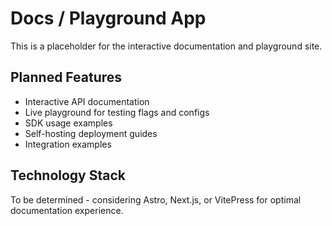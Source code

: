 # Docs / Playground App

This is a placeholder for the interactive documentation and playground site.

## Planned Features

- Interactive API documentation
- Live playground for testing flags and configs
- SDK usage examples
- Self-hosting deployment guides
- Integration examples

## Technology Stack

To be determined - considering Astro, Next.js, or VitePress for optimal documentation experience.
